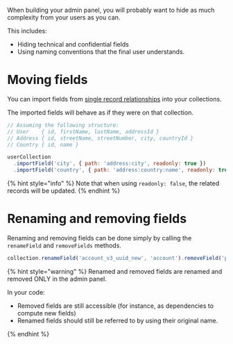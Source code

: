 When building your admin panel, you will probably want to hide as much complexity from your users as you can.

This includes:

- Hiding technical and confidential fields
- Using naming conventions that the final user understands.

# Moving fields

You can import fields from [single record relationships](../relationships/single-record.md) into your collections.

The imported fields will behave as if they were on that collection.

```javascript
// Assuming the following structure:
// User    { id, firstName, lastName, addressId }
// Address { id, streetName, streetNumber, city, countryId }
// Country { id, name }

userCollection
  .importField('city', { path: 'address:city', readonly: true })
  .importField('country', { path: 'address:country:name', readonly: true });
```

{% hint style="info" %}
Note that when using `readonly: false`, the related records will be updated.
{% endhint %}

# Renaming and removing fields

Renaming and removing fields can be done simply by calling the `renameField` and `removeFields` methods.

```javascript
collection.renameField('account_v3_uuid_new', 'account').removeField('password');
```

{% hint style="warning" %}
Renamed and removed fields are renamed and removed ONLY in the admin panel.

In your code:

- Removed fields are still accessible (for instance, as dependencies to compute new fields)
- Renamed fields should still be referred to by using their original name.

{% endhint %}
